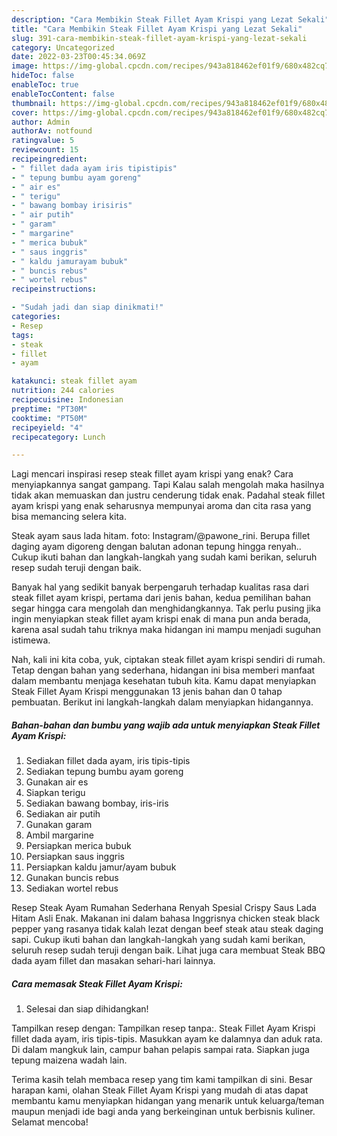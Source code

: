 ```yaml
---
description: "Cara Membikin Steak Fillet Ayam Krispi yang Lezat Sekali"
title: "Cara Membikin Steak Fillet Ayam Krispi yang Lezat Sekali"
slug: 391-cara-membikin-steak-fillet-ayam-krispi-yang-lezat-sekali
category: Uncategorized
date: 2022-03-23T00:45:34.069Z
image: https://img-global.cpcdn.com/recipes/943a818462ef01f9/680x482cq70/steak-fillet-ayam-krispi-foto-resep-utama.jpg
hideToc: false
enableToc: true
enableTocContent: false
thumbnail: https://img-global.cpcdn.com/recipes/943a818462ef01f9/680x482cq70/steak-fillet-ayam-krispi-foto-resep-utama.jpg
cover: https://img-global.cpcdn.com/recipes/943a818462ef01f9/680x482cq70/steak-fillet-ayam-krispi-foto-resep-utama.jpg
author: Admin
authorAv: notfound
ratingvalue: 5
reviewcount: 15
recipeingredient:
- " fillet dada ayam iris tipistipis"
- " tepung bumbu ayam goreng"
- " air es"
- " terigu"
- " bawang bombay irisiris"
- " air putih"
- " garam"
- " margarine"
- " merica bubuk"
- " saus inggris"
- " kaldu jamurayam bubuk"
- " buncis rebus"
- " wortel rebus"
recipeinstructions:

- "Sudah jadi dan siap dinikmati!"
categories:
- Resep
tags:
- steak
- fillet
- ayam

katakunci: steak fillet ayam 
nutrition: 244 calories
recipecuisine: Indonesian
preptime: "PT30M"
cooktime: "PT50M"
recipeyield: "4"
recipecategory: Lunch

---
```



Lagi mencari inspirasi resep steak fillet ayam krispi yang enak? Cara menyiapkannya sangat gampang. Tapi Kalau salah mengolah maka hasilnya tidak akan memuaskan dan justru cenderung tidak enak. Padahal steak fillet ayam krispi yang enak seharusnya mempunyai aroma dan cita rasa yang bisa memancing selera kita.


Steak ayam saus lada hitam. foto: Instagram/@pawone_rini. Berupa fillet daging ayam digoreng dengan balutan adonan tepung hingga renyah.. Cukup ikuti bahan dan langkah-langkah yang sudah kami berikan, seluruh resep sudah teruji dengan baik.

Banyak hal yang sedikit banyak berpengaruh terhadap kualitas rasa dari steak fillet ayam krispi, pertama dari jenis bahan, kedua pemilihan bahan segar hingga cara mengolah dan menghidangkannya. Tak perlu pusing jika ingin menyiapkan steak fillet ayam krispi enak di mana pun anda berada, karena asal sudah tahu triknya maka hidangan ini mampu menjadi suguhan istimewa.


Nah, kali ini kita coba, yuk, ciptakan steak fillet ayam krispi sendiri di rumah. Tetap dengan bahan yang sederhana, hidangan ini bisa memberi manfaat dalam membantu menjaga kesehatan tubuh kita. Kamu dapat menyiapkan Steak Fillet Ayam Krispi menggunakan 13 jenis bahan dan 0 tahap pembuatan. Berikut ini langkah-langkah dalam menyiapkan hidangannya.

<!--inarticleads1-->

##### Bahan-bahan dan bumbu yang wajib ada untuk menyiapkan Steak Fillet Ayam Krispi:

1. Sediakan  fillet dada ayam, iris tipis-tipis
1. Sediakan  tepung bumbu ayam goreng
1. Gunakan  air es
1. Siapkan  terigu
1. Sediakan  bawang bombay, iris-iris
1. Sediakan  air putih
1. Gunakan  garam
1. Ambil  margarine
1. Persiapkan  merica bubuk
1. Persiapkan  saus inggris
1. Persiapkan  kaldu jamur/ayam bubuk
1. Gunakan  buncis rebus
1. Sediakan  wortel rebus


Resep Steak Ayam Rumahan Sederhana Renyah Spesial Crispy Saus Lada Hitam Asli Enak. Makanan ini dalam bahasa Inggrisnya chicken steak black pepper yang rasanya tidak kalah lezat dengan beef steak atau steak daging sapi. Cukup ikuti bahan dan langkah-langkah yang sudah kami berikan, seluruh resep sudah teruji dengan baik. Lihat juga cara membuat Steak BBQ dada ayam fillet dan masakan sehari-hari lainnya. 

<!--inarticleads2-->

##### Cara memasak Steak Fillet Ayam Krispi:


1. Selesai dan siap dihidangkan!

Tampilkan resep dengan: Tampilkan resep tanpa:. Steak Fillet Ayam Krispi fillet dada ayam, iris tipis-tipis. Masukkan ayam ke dalamnya dan aduk rata. Di dalam mangkuk lain, campur bahan pelapis sampai rata. Siapkan juga tepung maizena wadah lain. 

Terima kasih telah membaca resep yang tim kami tampilkan di sini. Besar harapan kami, olahan Steak Fillet Ayam Krispi yang mudah di atas dapat membantu kamu menyiapkan hidangan yang menarik untuk keluarga/teman maupun menjadi ide bagi anda yang berkeinginan untuk berbisnis kuliner. Selamat mencoba!

